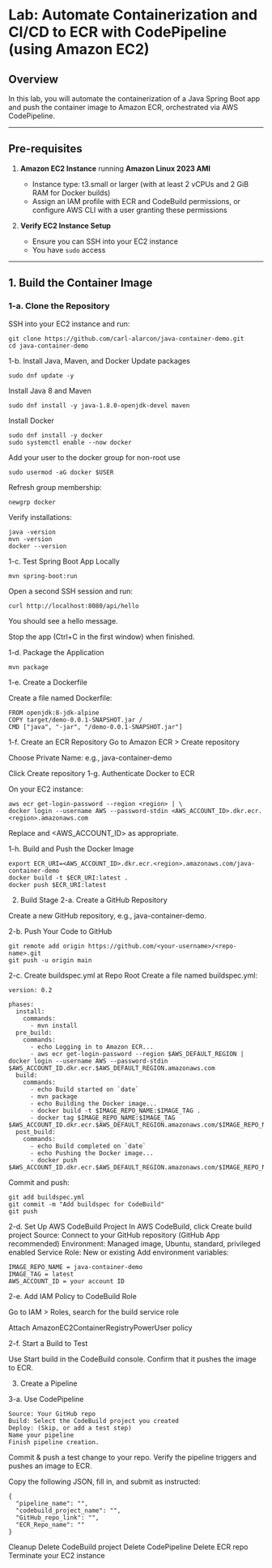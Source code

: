 # Lab: Automate Containerization and CI/CD to ECR with CodePipeline (using Amazon EC2)

## Overview
In this lab, you will automate the containerization of a Java Spring Boot app and push the container image to Amazon ECR, orchestrated via AWS CodePipeline.

---

## Pre-requisites

1. **Amazon EC2 Instance** running **Amazon Linux 2023 AMI**
    - Instance type: t3.small or larger (with at least 2 vCPUs and 2 GiB RAM for Docker builds)
    - Assign an IAM profile with ECR and CodeBuild permissions, or configure AWS CLI with a user granting these permissions

2. **Verify EC2 Instance Setup**
    - Ensure you can SSH into your EC2 instance
    - You have `sudo` access

---

## 1. Build the Container Image

### 1-a. Clone the Repository

SSH into your EC2 instance and run:

```
git clone https://github.com/carl-alarcon/java-container-demo.git
cd java-container-demo
```

1-b. Install Java, Maven, and Docker
Update packages
```
sudo dnf update -y
```

Install Java 8 and Maven
```
sudo dnf install -y java-1.8.0-openjdk-devel maven
```

Install Docker
```
sudo dnf install -y docker
sudo systemctl enable --now docker
```

Add your user to the docker group for non-root use
```
sudo usermod -aG docker $USER
```

Refresh group membership:
```
newgrp docker
```

Verify installations:
```
java -version
mvn -version
docker --version
```

1-c. Test Spring Boot App Locally
```
mvn spring-boot:run
```

Open a second SSH session and run:
```
curl http://localhost:8080/api/hello
```
You should see a hello message.

Stop the app (Ctrl+C in the first window) when finished.

1-d. Package the Application
```
mvn package
```

1-e. Create a Dockerfile

Create a file named Dockerfile:

```
FROM openjdk:8-jdk-alpine
COPY target/demo-0.0.1-SNAPSHOT.jar /
CMD ["java", "-jar", "/demo-0.0.1-SNAPSHOT.jar"]
```

1-f. Create an ECR Repository
Go to Amazon ECR > Create repository

Choose Private
Name: e.g., java-container-demo

Click Create repository
1-g. Authenticate Docker to ECR

On your EC2 instance:

```
aws ecr get-login-password --region <region> | \
docker login --username AWS --password-stdin <AWS_ACCOUNT_ID>.dkr.ecr.<region>.amazonaws.com
```

Replace <region> and <AWS_ACCOUNT_ID> as appropriate.

1-h. Build and Push the Docker Image
```
export ECR_URI=<AWS_ACCOUNT_ID>.dkr.ecr.<region>.amazonaws.com/java-container-demo
docker build -t $ECR_URI:latest .
docker push $ECR_URI:latest
```
2. Build Stage
2-a. Create a GitHub Repository

Create a new GitHub repository, e.g., java-container-demo.

2-b. Push Your Code to GitHub
```
git remote add origin https://github.com/<your-username>/<repo-name>.git
git push -u origin main
```

2-c. Create buildspec.yml at Repo Root
Create a file named buildspec.yml:
```
version: 0.2

phases:
  install:
    commands:    
      - mvn install
  pre_build:
    commands:
      - echo Logging in to Amazon ECR...
      - aws ecr get-login-password --region $AWS_DEFAULT_REGION | docker login --username AWS --password-stdin $AWS_ACCOUNT_ID.dkr.ecr.$AWS_DEFAULT_REGION.amazonaws.com
  build:
    commands:
      - echo Build started on `date`
      - mvn package
      - echo Building the Docker image...          
      - docker build -t $IMAGE_REPO_NAME:$IMAGE_TAG .
      - docker tag $IMAGE_REPO_NAME:$IMAGE_TAG $AWS_ACCOUNT_ID.dkr.ecr.$AWS_DEFAULT_REGION.amazonaws.com/$IMAGE_REPO_NAME:$IMAGE_TAG      
  post_build:
    commands:
      - echo Build completed on `date`
      - echo Pushing the Docker image...
      - docker push $AWS_ACCOUNT_ID.dkr.ecr.$AWS_DEFAULT_REGION.amazonaws.com/$IMAGE_REPO_NAME:$IMAGE_TAG
```
Commit and push:
```
git add buildspec.yml
git commit -m "Add buildspec for CodeBuild"
git push
```

2-d. Set Up AWS CodeBuild Project
In AWS CodeBuild, click Create build project
Source: Connect to your GitHub repository (GitHub App recommended)
Environment: Managed image, Ubuntu, standard, privileged enabled
Service Role: New or existing
Add environment variables:
```
IMAGE_REPO_NAME = java-container-demo
IMAGE_TAG = latest
AWS_ACCOUNT_ID = your account ID
```

2-e. Add IAM Policy to CodeBuild Role

Go to IAM > Roles, search for the build service role

Attach AmazonEC2ContainerRegistryPowerUser policy

2-f. Start a Build to Test

Use Start build in the CodeBuild console. Confirm that it pushes the image to ECR.

3. Create a Pipeline
   
3-a. Use CodePipeline
```
Source: Your GitHub repo
Build: Select the CodeBuild project you created
Deploy: (Skip, or add a test step)
Name your pipeline
Finish pipeline creation.
```
Commit & push a test change to your repo. Verify the pipeline triggers and pushes an image to ECR.

Copy the following JSON, fill in, and submit as instructed:
```
{
  "pipeline_name": "",
  "codebuild_project_name": "",
  "GitHub_repo_link": "",
  "ECR_Repo_name": ""
}
```
Cleanup
Delete CodeBuild project
Delete CodePipeline
Delete ECR repo
Terminate your EC2 instance
